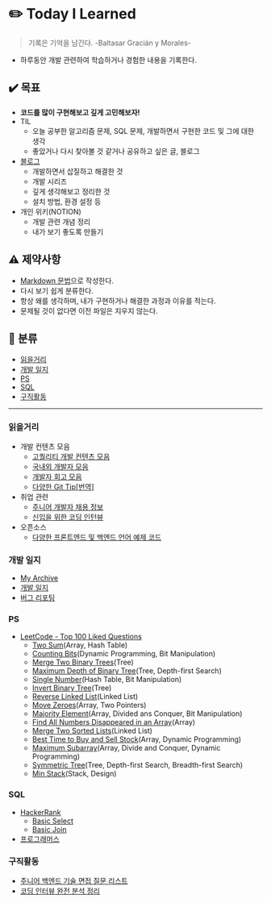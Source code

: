 # :pencil2: Today I Learned
> 기록은 기억을 남긴다. -Baltasar Gracián y Morales-

- 하루동안 개발 관련하여 학습하거나 경험한 내용을 기록한다.


## :heavy_check_mark: 목표
- **코드를 많이 구현해보고 깊게 고민해보자!**
- TIL
    - 오늘 공부한 알고리즘 문제, SQL 문제, 개발하면서 구현한 코드 및 그에 대한 생각
    - 좋았거나 다시 찾아볼 것 같거나 공유하고 싶은 글, 블로그
- [블로그](https://velog.io/@codemcd)
    - 개발하면서 삽질하고 해결한 것
    - 개발 시리즈
    - 깊게 생각해보고 정리한 것
    - 설치 방법, 환경 설정 등
- 개인 위키(NOTION)
    - 개발 관련 개념 정리
    - 내가 보기 좋도록 만들기


## :warning: 제약사항
- [Markdown 문법](https://github.com/CODEMCD/TIL/blob/master/TIP/Markdown.md)으로 작성한다.
- 다시 보기 쉽게 분류한다.
- 항상 왜를 생각하며, 내가 구현하거나 해결한 과정과 이유를 적는다.
- 문제될 것이 없다면 이전 파일은 지우지 않는다.


## :book: 분류
- [읽을거리](#읽을거리)
- [개발 일지](#개발-일지)
- [PS](#PS)
- [SQL](#SQL)
- [구직활동](#구직활동)

---

### 읽을거리
- 개발 컨텐츠 모음
    - [고퀄리티 개발 컨텐츠 모음](https://github.com/Integerous/goQuality-dev-contents)
    - [국내외 개발자 모음](https://github.com/sarojaba/awesome-devblog)
    - [개발자 회고 모음](https://github.com/oaksong/developers-retrospective)
    - [다양한 Git Tip[번역]](https://github.com/mingrammer/git-tips)
- 취업 관련
    - [주니어 개발자 채용 정보](https://github.com/jojoldu/junior-recruit-scheduler)
    - [신입을 위한 코딩 인턴뷰](https://github.com/JaeYeopHan/Interview_Question_for_Beginner)
- 오픈소스
    - [다양한 프론트엔드 및 백엔드 언어 예제 코드](https://github.com/gothinkster/realworld)


### 개발 일지
- [My Archive](https://github.com/CODEMCD/TIL/blob/master/TIP/Archive.md)
- [개발 일지]()
- [버그 리포팅]()


### PS 
- [LeetCode -  Top 100 Liked Questions](https://leetcode.com/problemset/top-100-liked-questions/)
    - [Two Sum](https://github.com/CODEMCD/TIL/blob/master/LeetCode/TwoSum.md)(Array, Hash Table)
    - [Counting Bits](https://github.com/CODEMCD/TIL/blob/master/LeetCode/Counting%20Bits.md)(Dynamic Programming, Bit Manipulation)
    - [Merge Two Binary Trees](https://github.com/CODEMCD/TIL/blob/master/LeetCode/Merge%20Two%20Binary%20Trees.md)(Tree)
    - [Maximum Depth of Binary Tree](https://github.com/CODEMCD/TIL/blob/master/LeetCode/Maximum%20Depth%20of%20Binary%20Tree.md)(Tree, Depth-first Search)
    - [Single Number](https://github.com/CODEMCD/TIL/blob/master/LeetCode/Single%20Number.md)(Hash Table, Bit Manipulation)
    - [Invert Binary Tree](https://github.com/CODEMCD/TIL/blob/master/LeetCode/Invert%20Binary%20Tree.md)(Tree)
    - [Reverse Linked List](https://github.com/CODEMCD/TIL/blob/master/LeetCode/Reverse%20Linked%20List.md)(Linked List)
    - [Move Zeroes](https://github.com/CODEMCD/TIL/blob/master/LeetCode/Move%20Zeroes.md)(Array, Two Pointers)
    - [Majority Element](https://github.com/CODEMCD/TIL/blob/master/LeetCode/Majority%20Element.md)(Array, Divided ans Conquer, Bit Manipulation)
    - [Find All Numbers Disappeared in an Array](https://github.com/CODEMCD/TIL/blob/master/LeetCode/448.md)(Array)
    - [Merge Two Sorted Lists](https://github.com/CODEMCD/TIL/blob/master/LeetCode/21.md)(Linked List)
    - [Best Time to Buy and Sell Stock](https://github.com/CODEMCD/TIL/blob/master/LeetCode/121.md)(Array, Dynamic Programming)
    - [Maximum Subarray](https://github.com/CODEMCD/TIL/blob/master/LeetCode/Maximum%20Subarray.md)(Array, Divide and Conquer, Dynamic Programming)
    - [Symmetric Tree](https://github.com/CODEMCD/TIL/blob/master/LeetCode/Symmetric%20Tree.md)(Tree, Depth-first Search, Breadth-first Search)
    - [Min Stack](https://github.com/CODEMCD/TIL/blob/master/LeetCode/Min%20Stack.md)(Stack, Design)


### SQL
- [HackerRank](https://www.hackerrank.com/domains/sql)
    - [Basic Select](https://github.com/CODEMCD/TIL/blob/master/HackerRank/SQL/Basic%20Select.md)
    - [Basic Join](https://github.com/CODEMCD/TIL/blob/master/HackerRank/SQL/Basic%20Join.md)
- [프로그래머스]()


### 구직활동
- [주니어 백엔드 기술 면접 질문 리스트](https://github.com/CODEMCD/TIL/blob/master/Recruit/Junior-Backend-Interview-Question-List.md)
- [코딩 인터뷰 완전 분석 정리](https://github.com/CODEMCD/TIL/blob/master/Recruit/%EC%BD%94%EB%94%A9%20%EC%9D%B8%ED%84%B0%EB%B7%B0%20%EC%99%84%EC%A0%84%EB%B6%84%EC%84%9D.md)
